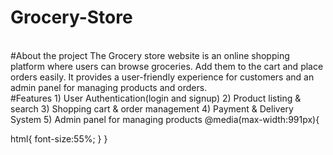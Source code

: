 # Grocery-Store
<br>
#About the project
The Grocery store website is an online shopping platform where users can browse groceries. Add them to the cart and place orders easily. It provides a user-friendly experience for customers and an admin panel for managing products and orders.
<br>
#Features
1) User Authentication(login and signup)
2) Product listing & search
3) Shopping cart & order management
4) Payment & Delivery System
5) Admin panel for managing products
@media(max-width:991px){

   html{
      font-size:55%;
      }
 }